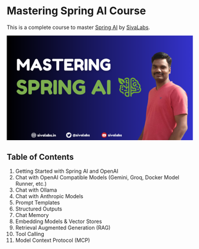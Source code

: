 # Mastering Spring AI Course
This is a complete course to master [Spring AI](https://spring.io/projects/spring-ai) by [SivaLabs](https://www.youtube.com/sivalabs).

![mastering-spring-ai.png](docs/mastering-spring-ai.png)

## Table of Contents
1. Getting Started with Spring AI and OpenAI
2. Chat with OpenAI Compatible Models (Gemini, Groq, Docker Model Runner, etc.)
3. Chat with Ollama
4. Chat with Anthropic Models
5. Prompt Templates
6. Structured Outputs
7. Chat Memory
8. Embedding Models & Vector Stores
9. Retrieval Augmented Generation (RAG)
10. Tool Calling
11. Model Context Protocol (MCP)

